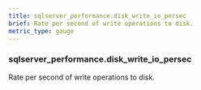 ```yaml
---
title: sqlserver_performance.disk_write_io_persec
brief: Rate per second of write operations to disk.
metric_type: gauge
---
```

### sqlserver_performance.disk_write_io_persec

Rate per second of write operations to disk.
